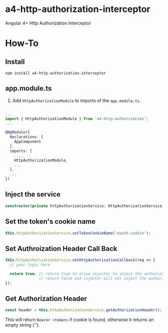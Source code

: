 # a4-http-authorization-interceptor
Angular 4+ Http Authorization Interceptor

# How-To
## Install
```
npm install a4-http-authorization-interceptor
```

## app.module.ts
1. Add ```HttpAuthorizationModule``` to imports of the ```app.module.ts```.

```typescript

...
import { HttpAuthorizationModule } from 'a4-http-authorization';
...

@NgModule({
  declarations: [
    AppComponent
  ],
  imports: [
    ...,
    HttpAuthorizationModule,
    ...
  ],
  ...
})
```

## Inject the service
```typescript
constructor(private httpAuthorizationService: HttpAuthorizationService) { }
```

## Set the token's cookie name
```typescript
this.httpAuthorizationService.setTokenCookieName('oauth-cookie');
```

## Set Authroization Header Call Back
```typescript
this.httpAuthorizationService.setHttpAuthorizationCallback(req => {
  // your logic here

  return true; // return true to allow injector to inject the authorization header
               // return false and injector will not inject the authorization header
});
```

## Get Authorization Header
```typescript
const header = this.httpAuthorizationService.getAuthorizationHeader();
```
This will return ```Bearer <token>``` if cookie is found, otherwise it returns an empty string ('').
